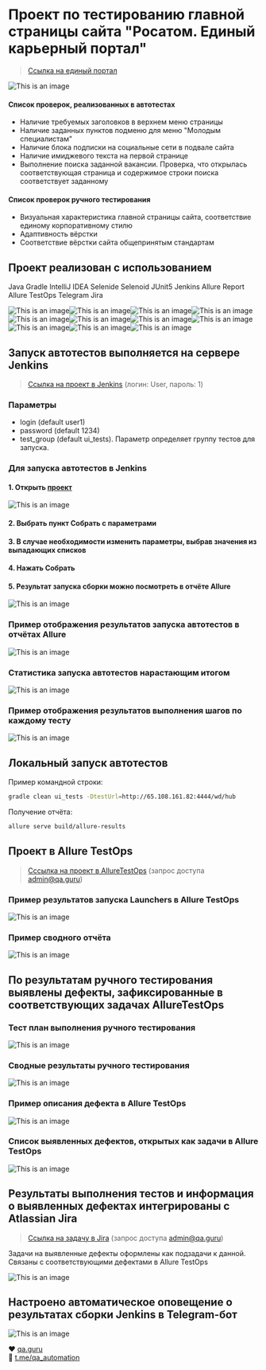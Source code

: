 # Проект по тестированию главной страницы сайта "Росатом. Единый карьерный портал"
> <a target="_blank" href="https://rosatom-career.ru/">Ссылка на единый портал</a>

![This is an image](/images/rosatom-career.ru.jpeg)

#### Список проверок, реализованных в автотестах
- Наличие требуемых заголовков в верхнем меню страницы
- Наличие заданных пунктов подменю для меню "Молодым специалистам"
- Наличие блока подписки на социальные сети в подвале сайта
- Наличие имиджевого текста на первой странице
- Выполнение поиска заданной вакансии. Проверка, что открылась соответствующая страница и содержимое строки поиска соответствует заданному
#### Список проверок ручного тестирования
- Визуальная характеристика главной страницы сайта, соответствие единому корпоративному стилю
- Адаптивность вёрстки
- Соответствие вёрстки сайта общепринятым стандартам

## Проект реализован с использованием
Java Gradle IntelliJ IDEA Selenide Selenoid JUnit5 Jenkins Allure Report Allure TestOps Telegram Jira

![This is an image](/icons/Java.png)![This is an image](/icons/Gradle.png)![This is an image](/icons/Intelij_IDEA.png)![This is an image](/icons/Selenide.png)![This is an image](/icons/Selenoid.png)![This is an image](/icons/JUnit5.png)![This is an image](/icons/Jenkins.png)![This is an image](/icons/Allure_Report.png)![This is an image](/icons/AllureTestOps.png)![This is an image](/icons/Telegram.png)![This is an image](/icons/Jira.png)


## Запуск автотестов выполняется на сервере Jenkins
> <a target="_blank" href="http://185.251.90.229:8080/job/RosatomCareerSiteAutoTests/">Ссылка на проект в Jenkins</a> (логин: User, пароль: 1)

### Параметры

* login (default user1)
* password (default 1234)
* test_group (default ui_tests). Параметр определяет группу тестов для запуска.

### Для запуска автотестов в Jenkins
#### 1. Открыть <a target="_blank" href="http://185.251.90.229:8080/job/RosatomCareerSiteAutoTests/">проект</a>

![This is an image](/images/jenkins1.png)

#### 2. Выбрать пункт **Собрать с параметрами**
#### 3. В случае необходимости изменить параметры, выбрав значения из выпадающих списков
#### 4. Нажать **Собрать**
#### 5. Результат запуска сборки можно посмотреть в отчёте Allure

![This is an image](/images/jenkins2a.png)

### Пример отображения результатов запуска автотестов в отчётах Allure
![This is an image](/images/resultstrend.png)
### Статистика запуска автотестов нарастающим итогом
![This is an image](/images/successtests.png)

### Пример отображения результатов выполнения шагов по каждому тесту
![This is an image](/images/passed.png)

## Локальный запуск автотестов
Пример командной строки:
```bash
gradle clean ui_tests -DtestUrl=http://65.108.161.82:4444/wd/hub
```

Получение отчёта:
```bash
allure serve build/allure-results
```

## Проект в Allure TestOps
> <a target="_blank" href="https://allure.autotests.cloud/project/804">Сссылка на проект в AllureTestOps</a> (запрос доступа admin@qa.guru)

### Пример результатов запуска Launchers в Allure TestOps
![This is an image](/images/launchers.png)
### Пример сводного отчёта
![This is an image](/images/testopsboard.png)

## По результатам ручного тестирования выявлены дефекты, зафиксированные в соответствующих задачах AllureTestOps
### Тест план выполнения ручного тестирования
![This is an image](/images/testplan2.png)
### Сводные результаты ручного тестирования
![This is an image](/images/failedresult.png)
### Пример описания дефекта в Allure TestOps
![This is an image](/images/testops2.png)
### Список выявленных дефектов, открытых как задачи в Allure TestOps
![This is an image](/images/defects.png)

## Результаты выполнения тестов и информация о выявленных дефектах интегрированы с Atlassian Jira
> <a target="_blank" href="https://jira.autotests.cloud/browse/HOMEWORK-286">Ссылка на задачу в Jira</a> (запрос доступа admin@qa.guru)

Задачи на выявленные дефекты оформлены как подзадачи к данной. Связаны с соответствующими дефектами в Allure TestOps

![This is an image](/images/jira2.png)

## Настроено автоматическое оповещение о результатах сборки Jenkins в Telegram-бот
![This is an image](/images/bot.png)


:heart: <a target="_blank" href="https://qa.guru">qa.guru</a><br/>
:blue_heart: <a target="_blank" href="https://t.me/qa_automation">t.me/qa_automation</a>
